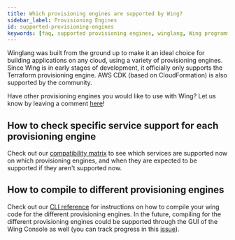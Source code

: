```yaml
---
title: Which provisioning engines are supported by Wing?
sidebar_label: Provisioning Engines
id: supported-provisioning-engines
keywords: [faq, supported provisioning engines, winglang, Wing programming language, Wing language, Terraform, AWS CDK, Pulumi]
---
```


Winglang was built from the ground up to make it an ideal choice for building applications on any cloud, using a variety of provisioning engines.
Since Wing is in early stages of development, it officially only supports the Terraform provisioning engine. AWS CDK (based on CloudFormation) is also supported by the community.

Have other provisioning engines you would like to use with Wing? Let us know by leaving a comment [here](https://github.com/winglang/wing/issues/2066)!

## How to check specific service support for each provisioning engine
Check out our [compatibility matrix](https://docs.winglang.io/reference/compatibility-matrix) to see which services are supported now on which provisioning engines, and when they are expected to be supported if they aren't supported now.

## How to compile to different provisioning engines
Check out our [CLI reference](https://docs.winglang.io/reference/cli) for instructions on how to compile your wing code for the different provisioning engines.
In the future, compiling for the different provisioning engines could be supported through the GUI of the Wing Console as well (you can track progress in this [issue](https://github.com/winglang/wing/issues/2051)).

